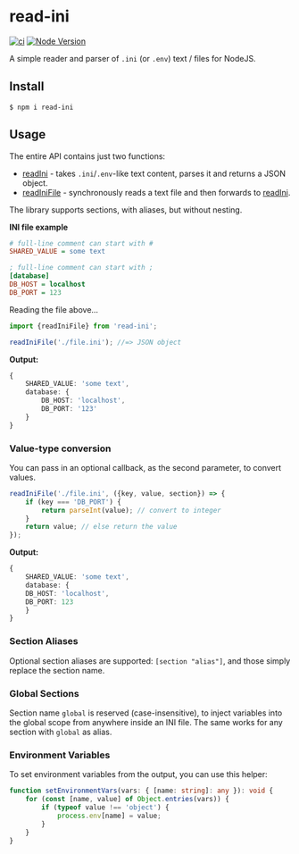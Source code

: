 # read-ini

[![ci](https://github.com/vitaly-t/read-ini/actions/workflows/ci.yml/badge.svg)](https://github.com/vitaly-t/read-ini/actions/workflows/ci.yml)
[![Node Version](https://img.shields.io/badge/nodejs-16%20--%2024-green.svg?logo=node.js&style=flat)](https://nodejs.org)

A simple reader and parser of `.ini` (or `.env`) text / files for NodeJS.

## Install

```
$ npm i read-ini
```

## Usage

The entire API contains just two functions:

* [readIni] - takes `.ini`/`.env`-like text content, parses it and returns a JSON object.
* [readIniFile] - synchronously reads a text file and then forwards to [readIni].

The library supports sections, with aliases, but without nesting.

**INI file example**

```ini
# full-line comment can start with #
SHARED_VALUE = some text

; full-line comment can start with ; 
[database]
DB_HOST = localhost
DB_PORT = 123
```

Reading the file above...

```ts
import {readIniFile} from 'read-ini';

readIniFile('./file.ini'); //=> JSON object
```

**Output:**

```ts
{
    SHARED_VALUE: 'some text',
    database: {
        DB_HOST: 'localhost',
        DB_PORT: '123'
    }
}
```

### Value-type conversion

You can pass in an optional callback, as the second parameter, to convert values.

```ts
readIniFile('./file.ini', ({key, value, section}) => {
    if (key === 'DB_PORT') {
        return parseInt(value); // convert to integer
    }
    return value; // else return the value
});
```

**Output:**

```ts
{
    SHARED_VALUE: 'some text',
    database: {
    DB_HOST: 'localhost',
    DB_PORT: 123
    }
}
```

### Section Aliases

Optional section aliases are supported: `[section "alias"]`, and those simply replace the section name.

### Global Sections

Section name `global` is reserved (case-insensitive), to inject variables into the global scope from anywhere inside an
INI file.
The same works for any section with `global` as alias.

### Environment Variables

To set environment variables from the output, you can use this helper:

```ts
function setEnvironmentVars(vars: { [name: string]: any }): void {
    for (const [name, value] of Object.entries(vars)) {
        if (typeof value !== 'object') {
            process.env[name] = value;
        }
    }
}
```

[readIni]:https://github.com/vitaly-t/read-ini/blob/main/src/index.ts#L36

[readIniFile]:https://github.com/vitaly-t/read-ini/blob/main/src/index.ts#L72
